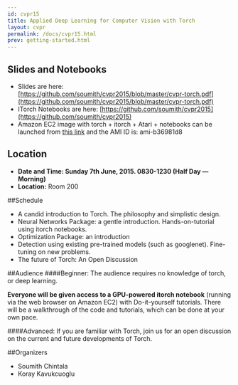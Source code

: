 ```yaml
---
id: cvpr15
title: Applied Deep Learning for Computer Vision with Torch
layout: cvpr
permalink: /docs/cvpr15.html
prev: getting-started.html
---
```


## Slides and Notebooks 
- Slides are here: [https://github.com/soumith/cvpr2015/blob/master/cvpr-torch.pdf](https://github.com/soumith/cvpr2015/blob/master/cvpr-torch.pdf)
- ITorch Notebooks are here: [https://github.com/soumith/cvpr2015](https://github.com/soumith/cvpr2015)
- Amazon EC2 image with torch + itorch + Atari + notebooks can be launched from [this link](https://console.aws.amazon.com/ec2/v2/home?region=us-east-1#LaunchInstanceWizard:ami=ami-b36981d8) and the AMI ID is: ami-b36981d8

## Location 
- **Date and Time: Sunday 7th June, 2015. 0830-1230 (Half Day — Morning)**
- **Location:** Room 200

##Schedule

- A candid introduction to Torch. The philosophy and simplistic design.
- Neural Networks Package: a gentle introduction. Hands-on-tutorial using itorch notebooks.
- Optimization Package: an introduction
- Detection using existing pre-trained models (such as googlenet). Fine-tuning on new problems.
- The future of Torch: An Open Discussion

##Audience
####Beginner:
The audience requires no knowledge of torch, or deep learning.

**Everyone will be given access to a GPU-powered itorch notebook** (running via the web browser on Amazon EC2) with Do-it-yourself tutorials.
There will be a walkthrough of the code and tutorials, which can be done at your own pace.

####Advanced:
If you are familiar with Torch, join us for an open discussion on the current and future developments of Torch.

##Organizers
- Soumith Chintala
- Koray Kavukcuoglu 

